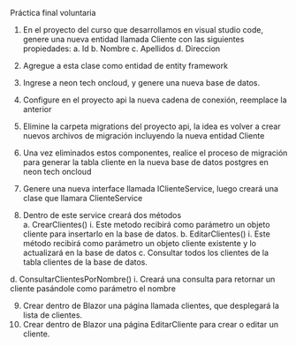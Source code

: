 Práctica final voluntaria

1.	En el proyecto del curso que desarrollamos en visual studio code, genere una nueva entidad llamada Cliente con las siguientes propiedades:
a.	Id
b.	Nombre
c.	Apellidos
d.	Direccion
2.	Agregue a esta clase como entidad de entity framework

3.	Ingrese a neon tech oncloud, y genere una nueva base de datos.
4.	Configure en el proyecto api la nueva cadena de conexión, reemplace la anterior
5.	Elimine la carpeta migrations del proyecto api, la idea es volver a crear nuevos archivos de migración incluyendo la nueva entidad Cliente
6.	Una vez eliminados estos componentes, realice el proceso de migración para generar la tabla cliente en la nueva base de datos postgres en neon tech oncloud

7.	Genere una nueva interface llamada IClienteService, luego creará una clase que llamara ClienteService 
8.	Dentro de este service creará dos métodos	
a.	CrearClientes()
i.	Este metodo recibirá como parámetro un objeto cliente para insertarlo en la base de datos.
b.	EditarClientes()
i.	Este método recibirá como parámetro un objeto cliente existente y lo actualizará en la base de datos
c.	Consultar todos los clientes de la tabla clientes de la base de datos.

d.	ConsultarClientesPorNombre()
i.	Creará una consulta para retornar un cliente pasándole como parámetro el nombre

9.	Crear dentro de Blazor una página llamada clientes, que desplegará la lista de clientes.
10.	Crear dentro de Blazor una página EditarCliente para crear o editar un cliente.
